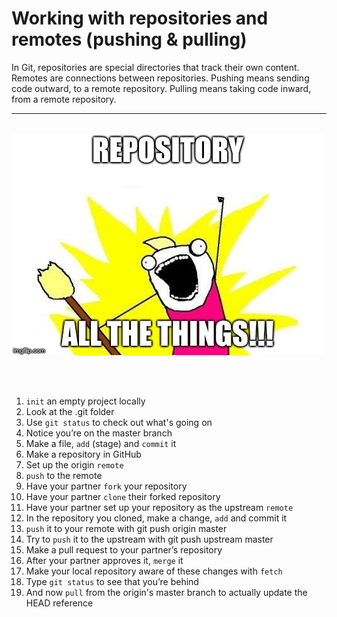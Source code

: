 # Working with repositories and remotes (pushing &amp; pulling)
In Git, repositories are special directories that track their own content.  Remotes are connections between repositories.  Pushing means sending code outward, to a remote repository.  Pulling means taking code inward, from a remote repository.

<hr><br>

<div>
    <img src="1-meme.jpg">
</div>

<br><br>

1. `init` an empty project locally
1. Look at the .git folder
1. Use `git status` to check out what's going on
1. Notice you’re on the master branch
1. Make a file, `add` (stage) and `commit` it
1. Make a repository in GitHub
1. Set up the origin `remote`
1. `push` to the remote
1. Have your partner `fork` your repository
1. Have your partner `clone` their forked repository
1. Have your partner set up your repository as the upstream `remote`
1. In the repository you cloned, make a change, `add` and commit it
1. `push` it to your remote with git push origin master
1. Try to `push` it to the upstream with git push upstream master
1. Make a pull request to your partner’s repository
1. After your partner approves it, `merge` it
1. Make your local repository aware of these changes with `fetch`
1. Type `git status` to see that you’re behind
1. And now `pull` from the origin's master branch to actually update the HEAD reference
